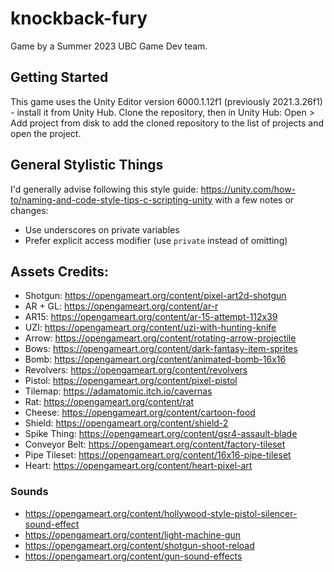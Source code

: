 ﻿# knockback-fury

Game by a Summer 2023 UBC Game Dev team.

## Getting Started

This game uses the Unity Editor version 6000.1.12f1 (previously 2021.3.26f1) - install it from Unity Hub.
Clone the repository, then in Unity Hub: Open > Add project from disk to add the cloned repository to the list of projects and open the project.

## General Stylistic Things

I'd generally advise following this style guide: https://unity.com/how-to/naming-and-code-style-tips-c-scripting-unity with a few notes or changes:
- Use underscores on private variables
- Prefer explicit access modifier (use `private` instead of omitting)

## Assets Credits:
 - Shotgun: https://opengameart.org/content/pixel-art2d-shotgun
 - AR + GL: https://opengameart.org/content/ar-r
 - AR15: https://opengameart.org/content/ar-15-attempt-112x39
 - UZI: https://opengameart.org/content/uzi-with-hunting-knife
 - Arrow: https://opengameart.org/content/rotating-arrow-projectile
 - Bows: https://opengameart.org/content/dark-fantasy-item-sprites
 - Bomb: https://opengameart.org/content/animated-bomb-16x16
 - Revolvers: https://opengameart.org/content/revolvers
 - Pistol: https://opengameart.org/content/pixel-pistol
 - Tilemap: https://adamatomic.itch.io/cavernas
 - Rat: https://opengameart.org/content/rat
 - Cheese: https://opengameart.org/content/cartoon-food
 - Shield: https://opengameart.org/content/shield-2
 - Spike Thing: https://opengameart.org/content/gsr4-assault-blade
 - Conveyor Belt: https://opengameart.org/content/factory-tileset
 - Pipe Tileset: https://opengameart.org/content/16x16-pipe-tileset
 - Heart: https://opengameart.org/content/heart-pixel-art

### Sounds
 - https://opengameart.org/content/hollywood-style-pistol-silencer-sound-effect
 - https://opengameart.org/content/light-machine-gun
 - https://opengameart.org/content/shotgun-shoot-reload
 - https://opengameart.org/content/gun-sound-effects
